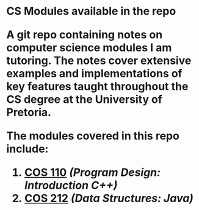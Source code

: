 <h1> CS Modules available in the repo

A git repo containing notes on computer science modules I am tutoring. The notes 
cover extensive examples and implementations of key features taught throughout 
the CS degree at the University of Pretoria. 

The modules covered in this repo include:
1.  [COS 110](https://gitlab.com/Paul_Wood_96/tutoring/tree/master/COS110) *(Program Design: Introduction C++)*
2.  [COS 212](https://gitlab.com/Paul_Wood_96/tutoring/-/tree/master/COS212) *(Data Structures: Java)*


